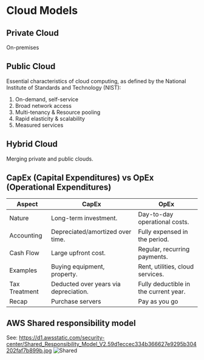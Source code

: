 # Cloud Models

## Private Cloud
On-premises

## Public Cloud

Essential characteristics of cloud computing, as defined by the National Institute of Standards and Technology (NIST):

1. On-demand, self-service
2. Broad network access
3. Multi-tenancy & Resource pooling
4. Rapid elasticity & scalability
5. Measured services

## Hybrid Cloud
Merging private and public clouds.


## CapEx (Capital Expenditures) vs OpEx (Operational Expenditures)

| Aspect	| CapEx	| OpEx |
|-------| ------| ----- |
| Nature	| Long-term investment.	| Day-to-day operational costs. |
| Accounting	| Depreciated/amortized over time.	| Fully expensed in the period. |
| Cash Flow	| Large upfront cost.	| Regular, recurring payments. |
| Examples	| Buying equipment, property.	| Rent, utilities, cloud services. |
| Tax Treatment	| Deducted over years via depreciation.	| Fully deductible in the current year. |
| Recap | Purchase servers | Pay as you go |

## AWS Shared responsibility model
See: https://d1.awsstatic.com/security-center/Shared_Responsibility_Model_V2.59d1eccec334b366627e9295b304202faf7b899b.jpg
![Shared](https://d1.awsstatic.com/security-center/Shared_Responsibility_Model_V2.59d1eccec334b366627e9295b304202faf7b899b.jpg)